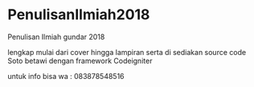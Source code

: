 # PenulisanIlmiah2018
Penulisan Ilmiah gundar 2018

lengkap mulai dari cover hingga lampiran
serta di sediakan source code Soto betawi dengan framework Codeigniter

untuk info bisa wa : 083878548516
